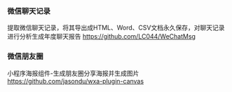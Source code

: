 

### 微信聊天记录
提取微信聊天记录，将其导出成HTML、Word、CSV文档永久保存，对聊天记录进行分析生成年度聊天报告
https://github.com/LC044/WeChatMsg

### 微信朋友圈
小程序海报组件-生成朋友圈分享海报并生成图片
https://github.com/jasondu/wxa-plugin-canvas